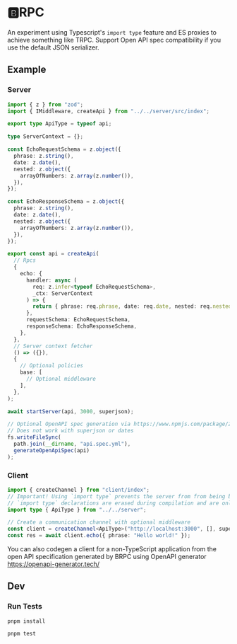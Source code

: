 # 🅱️RPC

An experiment using Typescript's `import type` feature and ES proxies to achieve something like TRPC. Support Open API spec compatibility if you use the default JSON serializer.

## Example

### Server

```ts
import { z } from "zod";
import { IMiddleware, createApi } from "../../server/src/index";

export type ApiType = typeof api;

type ServerContext = {};

const EchoRequestSchema = z.object({
  phrase: z.string(),
  date: z.date(),
  nested: z.object({
    arrayOfNumbers: z.array(z.number()),
  }),
});

const EchoResponseSchema = z.object({
  phrase: z.string(),
  date: z.date(),
  nested: z.object({
    arrayOfNumbers: z.array(z.number()),
  }),
});

export const api = createApi(
  // Rpcs
  {
    echo: {
      handler: async (
        req: z.infer<typeof EchoRequestSchema>,
        _ctx: ServerContext
      ) => {
        return { phrase: req.phrase, date: req.date, nested: req.nested };
      },
      requestSchema: EchoRequestSchema,
      responseSchema: EchoResponseSchema,
    },
  },
  // Server context fetcher
  () => ({}),
  {
    // Optional policies
    base: [
      // Optional middleware
    ],
  },
);

await startServer(api, 3000, superjson);

// Optional OpenAPI spec generation via https://www.npmjs.com/package/zod-to-json-schema
// Does not work with superjson or dates
fs.writeFileSync(
  path.join(__dirname, "api.spec.yml"),
  generateOpenApiSpec(api)
);
```

### Client

```ts
import { createChannel } from "client/index";
// Important! Using `import type` prevents the server from from being bundled with the client
// `import type` declarations are erased during compilation and are only used for static analysis
import type { ApiType } from "../../server";

// Create a communication channel with optional middleware
const client = createChannel<ApiType>("http://localhost:3000", [], superjson);
const res = await client.echo({ phrase: "Hello world!" });
```

You can also codegen a client for a non-TypeScript application from the open API specification generated by BRPC using OpenAPI generator https://openapi-generator.tech/

## Dev

### Run Tests

`pnpm install`

`pnpm test`